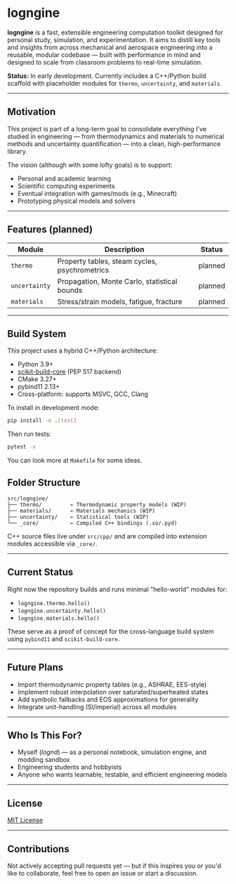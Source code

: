 # logngine

**logngine** is a fast, extensible engineering computation toolkit designed for personal study, simulation, and experimentation. It aims to distill key tools and insights from across mechanical and aerospace engineering into a reusable, modular codebase — built with performance in mind and designed to scale from classroom problems to real-time simulation.

**Status:** In early development. Currently includes a C++/Python build scaffold with placeholder modules for `thermo`, `uncertainty`, and `materials`.

---

## Motivation

This project is part of a long-term goal to consolidate everything I've studied in engineering — from thermodynamics and materials to numerical methods and uncertainty quantification — into a clean, high-performance library.

The vision (although with some lofty goals) is to support:

- Personal and academic learning
- Scientific computing experiments
- Eventual integration with games/mods (e.g., Minecraft)
- Prototyping physical models and solvers

---

## Features (planned)

| Module        | Description                                   | Status     |
|---------------|-----------------------------------------------|------------|
| `thermo`      | Property tables, steam cycles, psychrometrics | planned    |
| `uncertainty` | Propagation, Monte Carlo, statistical bounds  | planned    |
| `materials`   | Stress/strain models, fatigue, fracture       | planned    |

---

## Build System

This project uses a hybrid C++/Python architecture:

- Python 3.9+
- [scikit-build-core](https://github.com/scikit-build/scikit-build-core) (PEP 517 backend)
- CMake 3.27+
- pybind11 2.13+
- Cross-platform: supports MSVC, GCC, Clang

To install in development mode:

```bash
pip install -e .[test]
```

Then run tests:

```bash
pytest -v
```

You can look more at `Makefile` for some ideas.

## Folder Structure

```
src/logngine/
├── thermo/         ← Thermodynamic property models (WIP)
├── materials/      ← Materials mechanics (WIP)
├── uncertainty/    ← Statistical tools (WIP)
└── _core/          ← Compiled C++ bindings (.so/.pyd)
```

C++ source files live under `src/cpp/` and are compiled into extension modules accessible via `_core/`.

---

## Current Status

Right now the repository builds and runs minimal "hello-world" modules for:

- `logngine.thermo.hello()`
- `logngine.uncertainty.hello()`
- `logngine.materials.hello()`

These serve as a proof of concept for the cross-language build system using `pybind11` and `scikit-build-core`.

---

## Future Plans

- Import thermodynamic property tables (e.g., ASHRAE, EES-style)
- Implement robust interpolation over saturated/superheated states
- Add symbolic fallbacks and EOS approximations for generality
- Integrate unit-handling (SI/imperial) across all modules

---

## Who Is This For?

- Myself (*lognd*) — as a personal notebook, simulation engine, and modding sandbox
- Engineering students and hobbyists
- Anyone who wants learnable, testable, and efficient engineering models

---

## License

[MIT License](LICENSE)

---

## Contributions

Not actively accepting pull requests yet — but if this inspires you or you'd like to collaborate, feel free to open an issue or start a discussion.
